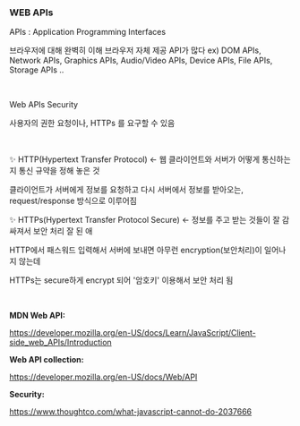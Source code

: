 ### WEB APIs

APIs : Application Programming Interfaces

브라우저에 대해 완벽히 이해
브라우저 자체 제공 API가 많다
ex) DOM APIs, Network APIs, Graphics APIs, Audio/Video APIs, Device APIs, File APIs, Storage APIs ..

<br />

Web APIs Security

사용자의 권한 요청이나, HTTPs 를 요구할 수 있음

<br />

:sparkles: HTTP(Hypertext Transfer Protocol) <- 웹 클라이언트와 서버가 어떻게 통신하는지 통신 규약을 정해 놓은 것

클라이언트가 서버에게 정보를 요청하고 다시 서버에서 정보를 받아오는, request/response 방식으로 이루어짐

:sparkles: HTTPs(Hypertext Transfer Protocol Secure) <- 정보를 주고 받는 것들이 잘 감싸져서 보안 처리 잘 된 애

HTTP에서 패스워드 입력해서 서버에 보내면 아무런 encryption(보안처리)이 일어나지 않는데

HTTPs는 secure하게 encrypt 되어 '암호키' 이용해서 보안 처리 됨

<br />

**MDN Web API:**

https://developer.mozilla.org/en-US/docs/Learn/JavaScript/Client-side_web_APIs/Introduction

**Web API collection:**

https://developer.mozilla.org/en-US/docs/Web/API

**Security:**

https://www.thoughtco.com/what-javascript-cannot-do-2037666

<br />

